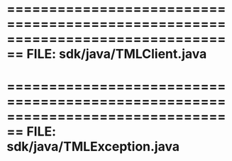 ================================================================================
FILE: sdk/java/TMLClient.java
================================================================================

================================================================================
FILE: sdk/java/TMLException.java
================================================================================
